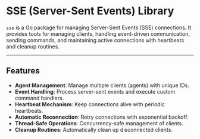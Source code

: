 # SSE (Server-Sent Events) Library

`sse` is a Go package for managing Server-Sent Events (SSE) connections. It provides tools for managing clients, handling event-driven communication, sending commands, and maintaining active connections with heartbeats and cleanup routines.

---

## Features

- **Agent Management**: Manage multiple clients (agents) with unique IDs.
- **Event Handling**: Process server-sent events and execute custom command handlers.
- **Heartbeat Mechanism**: Keep connections alive with periodic heartbeats.
- **Automatic Reconnection**: Retry connections with exponential backoff.
- **Thread-Safe Operations**: Concurrency-safe management of clients.
- **Cleanup Routines**: Automatically clean up disconnected clients.
